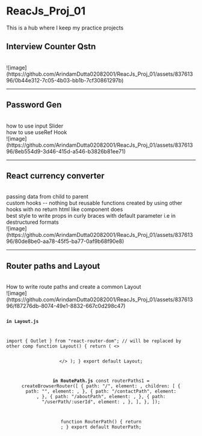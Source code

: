 # ReacJs_Proj_01
This is a hub where I keep my practice projects

<h2>Interview Counter Qstn</h2>
<br/>
![image](https://github.com/ArindamDutta02082001/ReacJs_Proj_01/assets/83761396/0b44e312-7c05-4b03-bb1b-7cf30861297b)

<hr/>

<h2>Password Gen</h2>
<br/>
how to use input Slider
<br/>
how to use useRef Hook
<br/>
![image](https://github.com/ArindamDutta02082001/ReacJs_Proj_01/assets/83761396/8eb554d9-3d46-415d-a546-b3826b81ee71)

<hr/>

<h2>React currency converter</h2>
<br/>
passing data from child to parent
<br/>
custom hooks -- nothing but reusable functions created by using other hooks with no return html like component does
<br/>
best style to write props in curly braces with default parameter i.e in destructured formats
<br/>
![image](https://github.com/ArindamDutta02082001/ReacJs_Proj_01/assets/83761396/80de8be0-aa78-45f5-ba77-0af9b68f90e8)

<hr/>

<h2>Router paths and Layout</h2>
<br/>
How to write route paths and create a common Layout
<br/>
![image](https://github.com/ArindamDutta02082001/ReacJs_Proj_01/assets/83761396/f87276db-8074-49e1-8832-667c0d298c47)
<code>
 
  **in Layout.js**

import { Outlet } from "react-router-dom";  // will be replaced by other comp
function Layout() {
  return (
    <>
      <Header />
      <Outlet />
      <Footer />
    </>
  );
}
export default Layout;
</code>
<code>


  **in RoutePath.js**
  const routerPaths1 = createBrowserRouter([
  {
    path: "/",
    element: <Layout />,
    children: [
      {
        path: "",
        element: <Home />,
      },
      {
        path: "/contactPath",
        element: <Contact />,
      },
      {
        path: "/aboutPath",
        element: <About />,
      },
      {
        path: "/userPath/:userId",
        element: <User />,
      },
    ],
  },
]);

function RouterPath() {
  return <RouterProvider router={routerPaths1} />;
}
export default RouterPath;
</code>
